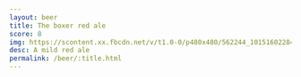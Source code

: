 ```yaml
---
layout: beer
title: The boxer red ale
score: 8
img: https://scontent.xx.fbcdn.net/v/t1.0-0/p480x480/562244_10151602284348745_1238517334_n.jpg?oh=433e37755cef489100849f28ef91476d&oe=583B72E3
desc: A mild red ale
permalink: /beer/:title.html
---
```

